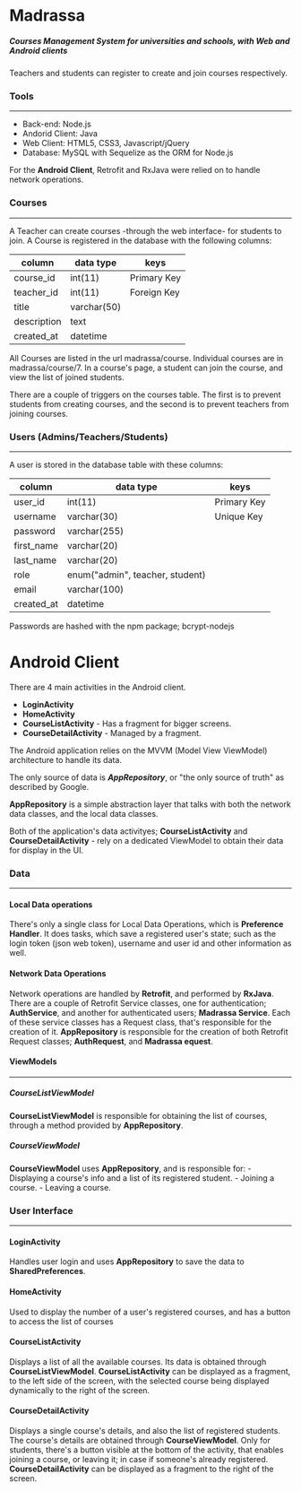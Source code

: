 # Madrassa


##### Courses Management System for universities and schools, with Web and Android clients 

Teachers and students can register to create and join courses respectively.

### Tools
---
- Back-end: Node.js 
- Andorid Client: Java
- Web Client: HTML5, CSS3, Javascript/jQuery
- Database: MySQL with Sequelize as the ORM for Node.js 

For the **Android Client**, Retrofit and RxJava were relied on to handle network operations.

### Courses
---
A Teacher can create courses -through the web interface- for students to join. A Course is registered in the database with the following columns:
    
| column | data type | keys |
| --- | --- | --- |
| course_id | int(11) | Primary Key |
| teacher_id | int(11) | Foreign Key |
| title | varchar(50) | |
| description | text | |
| created_at | datetime | |

All Courses are listed in the url madrassa/course. 
Individual courses are in madrassa/course/7. In a course's page, a student can join the course, and view the list of joined students.

There are a couple of triggers on the courses table. The first is to prevent students from creating courses, and the second is to prevent teachers from joining courses.

### Users (Admins/Teachers/Students)
---
A user is stored in the database table with these columns:
   
| column | data type | keys |
| --- | --- | --- |
| user_id | int(11) | Primary Key
| username | varchar(30) | Unique Key |
| password | varchar(255) |  |
| first_name | varchar(20) | | 
| last_name | varchar(20) | |
| role | enum("admin", teacher, student) | |
| email | varchar(100) | |
| created_at | datetime| |

Passwords are hashed with the npm package; bcrypt-nodejs

# Android Client


There are 4 main activities in the Android client.

- **LoginActivity**
- **HomeActivity**
- **CourseListActivity** - Has a fragment for bigger screens.
- **CourseDetailActivity** - Managed by a fragment.

The Android application relies on the MVVM (Model View ViewModel) architecture to handle its data.

The only source of data is **_AppRepository_**, or "the only source of truth" as described by Google.

**AppRepository** is a simple abstraction layer that talks with both the network data classes, and the local data classes.

Both of the application's data activityes; **CourseListActivity** and **CourseDetailActivity** - rely on a dedicated ViewModel to obtain their data for display in the UI.


### Data
--- 

#### Local Data operations
There's only a single class for Local Data Operations, which is **Preference Handler**.
It does tasks, which save a registered user's state; such as the login token (json web token), username and user id and other information as well.

#### Network Data Operations

Network operations are handled by **Retrofit**, and performed by **RxJava**. There are a couple of Retrofit Service classes, one for authentication; **AuthService**, and another for authenticated users; **Madrassa Service**.
Each of these service classes has a Request class, that's responsible for the creation of it.
**AppRepository** is responsible for the creation of both Retrofit Request classes; **AuthRequest**, and **Madrassa equest**.

#### ViewModels
---
##### CourseListViewModel
**CourseListViewModel** is responsible for obtaining the list of courses, through a method provided by **AppRepository**.

##### CourseViewModel
**CourseViewModel** uses **AppRepository**, and is responsible for:
    - Displaying a course's info and a list of its registered student.
    - Joining a course.
    - Leaving a course.
### User Interface
--- 

#### LoginActivity
Handles user login and uses **AppRepository** to save the data to **SharedPreferences**.


#### HomeActivity
Used to display the number of a user's registered courses, and has a button to access the list of courses

#### CourseListActivity
Displays a list of all the available courses. Its data is obtained through **CourseListViewModel**. 
**CourseListActivity** can be displayed as a fragment, to the left side of the screen, with the selected course being displayed dynamically to the right of the screen.


#### CourseDetailActivity
Displays a single course's details, and also the list of registered students. The course's details are obtained through **CourseViewModel**.
Only for students, there's a button visible at the bottom of the activity, that enables joining a course, or leaving it; in case if someone's already registered.
**CourseDetailActivity** can be displayed as a fragment to the right of the screen.
